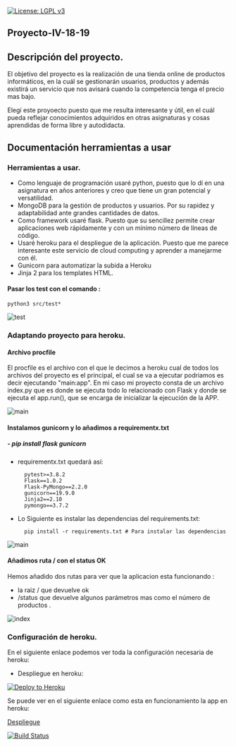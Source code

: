 
[![License: LGPL v3](https://img.shields.io/badge/License-LGPL%20v3-blue.svg)](https://www.gnu.org/licenses/lgpl-3.0)

## Proyecto-IV-18-19

## Descripción del proyecto.

 El objetivo del proyecto es la realización de una tienda online de productos informáticos, en la cuál se gestionarán usuarios, productos y además  existirá un servicio que nos avisará cuando la competencia tenga el precio mas bajo. 

Elegí este proyoecto puesto que me resulta interesante y útil, en el cuál pueda reflejar conocimientos adquiridos en otras asignaturas y cosas aprendidas de forma libre y autodidacta.

## Documentación herramientas a usar
### Herramientas a usar.

 - Como lenguaje de programación usaré python, puesto que lo dí en una asignatura en años anteriores y creo que tiene un gran potencial y versatilidad.
 - MongoDB para la gestión de productos y usuarios. Por su rapidez y adaptabilidad ante grandes cantidades de datos.
 - Como framework usaré flask. Puesto que su sencillez permite crear aplicaciones web rápidamente y con un mínimo número de líneas de código.
 - Usaré heroku para el despliegue de la aplicación. Puesto que me parece interesante este servicio de cloud computing y aprender a manejarme con él.
 - Gunicorn para automatizar la subida a Heroku
 - Jinja 2 para los templates HTML.

#### Pasar los test con el comando :

	python3 src/test*

![test](https://github.com/kaizensamuel/proyecto-IV-18-19/blob/master/documentacion/img/test.png) 

### Adaptando proyecto para heroku.

#### Archivo procfile

El procfile es el archivo con el que le decimos a heroku cual de todos los archivos del proyecto es el principal, el cual se va a ejecutar podriamos es decir ejecutando "main:app". En mi caso mi proyecto consta de un archivo index.py que es donde se ejecuta todo lo relacionado con Flask y donde se ejecuta el app.run(), que se encarga de inicializar la ejecución de la APP.

![main](https://github.com/kaizensamuel/proyecto-IV-18-19/blob/master/documentacion/img/main.jpg) 
  
#### Instalamos gunicorn y lo añadimos a requirementx.txt

##### - pip install flask gunicorn

- requirementx.txt quedará así:

		pytest>=3.8.2
		Flask==1.0.2
		Flask-PyMongo==2.2.0
		gunicorn==19.9.0
		Jinja2==2.10
		pymongo==3.7.2
		
- Lo Siguiente es instalar las dependencias del requirements.txt:
		
		pip install -r requirements.txt # Para instalar las dependencias

![main](https://github.com/kaizensamuel/proyecto-IV-18-19/blob/master/documentacion/img/main.jpg) 

#### Añadimos ruta / con el status OK

Hemos añadido dos rutas para ver que la aplicacion esta funcionando :

- la raiz / que devuelve ok
- /status que devuelve algunos parámetros mas como el número de productos .

![index](https://github.com/kaizensamuel/proyecto-IV-18-19/blob/master/documentacion/img/index.jpg) 

### Configuración de heroku.
En el siguiente enlace podemos ver toda la configuración necesaria de heroku:

 
- Despliegue en heroku:
 
 [![Deploy to Heroku](https://www.herokucdn.com/deploy/button.png)](ttps://young-meadow-45069.herokuapp.com/)
  
Se puede  ver en el siguiente enlace como esta en funcionamiento la app en heroku:

[Despliegue](https://young-meadow-45069.herokuapp.com/) 

[![Build Status](https://travis-ci.org/kaizensamuel/proyecto-IV-18-19.svg?branch=master)](https://travis-ci.org/kaizensamuel/proyecto-IV-18-19)
